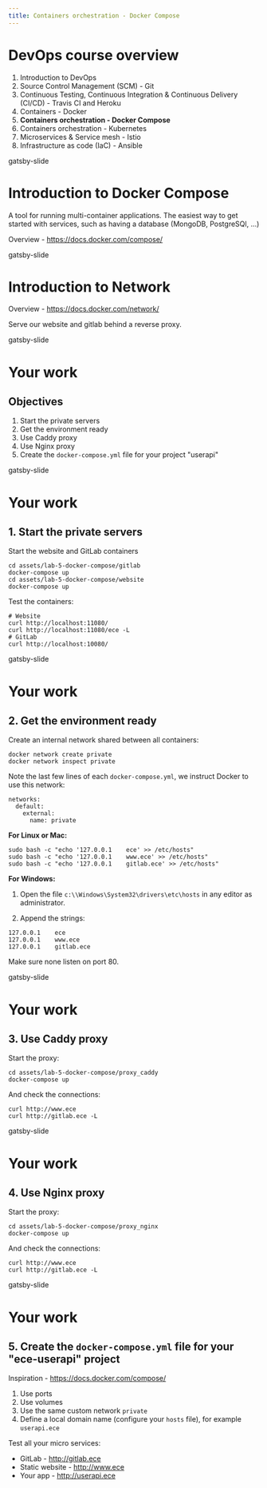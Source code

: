 ```yaml
---
title: Containers orchestration - Docker Compose
---
```


# DevOps course overview

1. Introduction to DevOps
2. Source Control Management (SCM) - Git
3. Continuous Testing, Continuous Integration & Continuous Delivery (CI/CD) - Travis CI and Heroku
4. Containers - Docker
5. **Containers orchestration - Docker Compose**
6. Containers orchestration - Kubernetes
7. Microservices & Service mesh - Istio
8. Infrastructure as code (IaC) - Ansible

gatsby-slide

# Introduction to Docker Compose

A tool for running multi-container applications.
The easiest way to get started with services, such as having a database (MongoDB, PostgreSQl, ...)

Overview - https://docs.docker.com/compose/

gatsby-slide

# Introduction to Network

Overview - https://docs.docker.com/network/

Serve our website and gitlab behind a reverse proxy.

gatsby-slide

# Your work

## Objectives

1. Start the private servers
2. Get the environment ready
3. Use Caddy proxy
4. Use Nginx proxy
5. Create the `docker-compose.yml` file for your project "userapi"

gatsby-slide

# Your work

## 1. Start the private servers

Start the website and GitLab containers

```
cd assets/lab-5-docker-compose/gitlab
docker-compose up
cd assets/lab-5-docker-compose/website
docker-compose up
```

Test the containers:

```
# Website
curl http://localhost:11080/
curl http://localhost:11080/ece -L
# GitLab
curl http://localhost:10080/
```

gatsby-slide

# Your work

## 2. Get the environment ready

Create an internal network shared between all containers:

```
docker network create private
docker network inspect private
```

Note the last few lines of each `docker-compose.yml`, we instruct Docker to use this network:

```
networks:
  default:
    external:
      name: private
```

**For Linux or Mac:**

```
sudo bash -c "echo '127.0.0.1    ece' >> /etc/hosts"
sudo bash -c "echo '127.0.0.1    www.ece' >> /etc/hosts"
sudo bash -c "echo '127.0.0.1    gitlab.ece' >> /etc/hosts"
```

**For Windows:**

1. Open the file `c:\\Windows\System32\drivers\etc\hosts` in any editor as administrator.

2. Append the strings:

```
127.0.0.1    ece
127.0.0.1    www.ece
127.0.0.1    gitlab.ece
```

Make sure none listen on port 80.

gatsby-slide

# Your work

## 3. Use Caddy proxy

Start the proxy:

```
cd assets/lab-5-docker-compose/proxy_caddy
docker-compose up
```

And check the connections:

```
curl http://www.ece
curl http://gitlab.ece -L
```

gatsby-slide

# Your work

## 4. Use Nginx proxy

Start the proxy:

```
cd assets/lab-5-docker-compose/proxy_nginx
docker-compose up
```

And check the connections:

```
curl http://www.ece
curl http://gitlab.ece -L
```

gatsby-slide

# Your work

## 5. Create the `docker-compose.yml` file for your "ece-userapi" project

Inspiration - https://docs.docker.com/compose/

1. Use ports
2. Use volumes
3. Use the same custom network `private`
4. Define a local domain name (configure your `hosts` file), for example `userapi.ece`

Test all your micro services:

- GitLab - http://gitlab.ece
- Static website - http://www.ece
- Your app - http://userapi.ece
